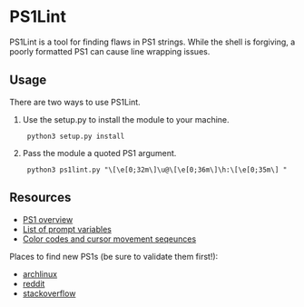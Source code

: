 # PS1Lint

PS1Lint is a tool for finding flaws in PS1 strings. While the shell is forgiving, a poorly formatted PS1 can cause line wrapping issues.

## Usage

There are two ways to use PS1Lint.

1. Use the setup.py to install the module to your machine.

        python3 setup.py install

2. Pass the module a quoted PS1 argument.

        python3 ps1lint.py "\[\e[0;32m\]\u@\[\e[0;36m\]\h:\[\e[0;35m\] "

## Resources 

- [PS1 overview](http://www.ibm.com/developerworks/linux/library/l-tip-prompt/)
- [List of prompt variables](http://www.gnu.org/software/bash/manual/html_node/Printing-a-Prompt.html)
- [Color codes and cursor movement seqeunces](http://ascii-table.com/ansi-escape-sequences.php)

Places to find new PS1s (be sure to validate them first!):
- [archlinux](https://bbs.archlinux.org/viewtopic.php?id=50885)
- [reddit](http://www.reddit.com/r/programming/comments/697cu/bash_users_what_do_you_have_for_your_ps1/)
- [stackoverflow](http://stackoverflow.com/questions/103857/what-is-your-favorite-bash-prompt)

